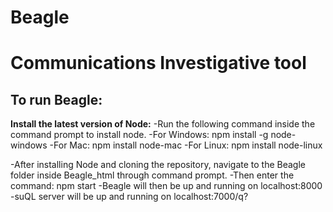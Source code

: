# Beagle
Communications Investigative tool
==========================================
To run Beagle:
-----------------
**Install the latest version of Node:**
-Run the following command inside the command prompt to install node.
-For Windows: npm install -g node-windows
-For Mac: npm install node-mac
-For Linux: npm install node-linux

-After installing Node and cloning the repository, navigate to the Beagle folder inside Beagle_html through command prompt.
-Then enter the command: npm start
-Beagle will then be up and running on localhost:8000
-suQL server will be up and running on localhost:7000/q? 
